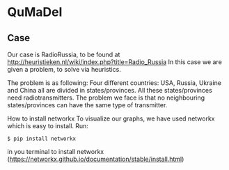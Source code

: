 # QuMaDel

## Case
Our case is RadioRussia, to be found at http://heuristieken.nl/wiki/index.php?title=Radio_Russia
In this case we are given a problem, to solve via heuristics.

The problem is as following:
Four  different countries: USA, Russia, Ukraine and China all are divided in states/provinces. All these states/provinces need radiotransmitters. The problem we face is that no neighbouring states/provinces can have the same type of transmitter.


How to install networkx
To visualize our graphs, we have used networkx which is easy to install.
Run:

```
$ pip install networkx

```
in you terminal to install networkx
(https://networkx.github.io/documentation/stable/install.html)
